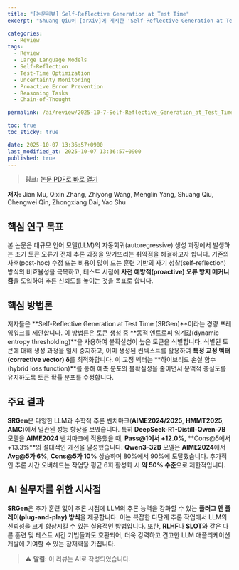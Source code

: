 ```yaml
---
title: "[논문리뷰] Self-Reflective Generation at Test Time"
excerpt: "Shuang Qiu이 [arXiv]에 게시한 'Self-Reflective Generation at Test Time' 논문에 대한 자세한 리뷰입니다."

categories:
  - Review
tags:
  - Review
  - Large Language Models
  - Self-Reflection
  - Test-Time Optimization
  - Uncertainty Monitoring
  - Proactive Error Prevention
  - Reasoning Tasks
  - Chain-of-Thought

permalink: /ai/review/2025-10-7-Self-Reflective_Generation_at_Test_Time/

toc: true
toc_sticky: true

date: 2025-10-07 13:36:57+0900
last_modified_at: 2025-10-07 13:36:57+0900
published: true
---
```

> **링크:** [논문 PDF로 바로 열기](https://arxiv.org/abs/2510.02919)

**저자:** Jian Mu, Qixin Zhang, Zhiyong Wang, Menglin Yang, Shuang Qiu, Chengwei Qin, Zhongxiang Dai, Yao Shu



## 핵심 연구 목표
본 논문은 대규모 언어 모델(LLM)의 자동회귀(autoregressive) 생성 과정에서 발생하는 초기 토큰 오류가 전체 추론 과정을 망가뜨리는 취약점을 해결하고자 합니다. 기존의 사후(post-hoc) 수정 또는 비용이 많이 드는 훈련 기반의 자기 성찰(self-reflection) 방식의 비효율성을 극복하고, 테스트 시점에 **사전 예방적(proactive) 오류 방지 메커니즘**을 도입하여 추론 신뢰도를 높이는 것을 목표로 합니다.

## 핵심 방법론
저자들은 **Self-Reflective Generation at Test Time (SRGen)**이라는 경량 프레임워크를 제안합니다. 이 방법론은 토큰 생성 중 **동적 엔트로피 임계값(dynamic entropy thresholding)**을 사용하여 불확실성이 높은 토큰을 식별합니다. 식별된 토큰에 대해 생성 과정을 일시 중지하고, 이미 생성된 컨텍스트를 활용하여 **특정 교정 벡터(corrective vector) δ**를 최적화합니다. 이 교정 벡터는 **하이브리드 손실 함수(hybrid loss function)**를 통해 예측 분포의 불확실성을 줄이면서 문맥적 충실도를 유지하도록 토큰 확률 분포를 수정합니다.

## 주요 결과
**SRGen**은 다양한 LLM과 수학적 추론 벤치마크(**AIME2024/2025**, **HMMT2025**, **AMC**)에서 일관된 성능 향상을 보였습니다. 특히 **DeepSeek-R1-Distill-Qwen-7B** 모델을 **AIME2024** 벤치마크에 적용했을 때, **Pass@1에서 +12.0%**, **Cons@5에서 +13.3%**의 절대적인 개선을 달성했습니다. **Qwen3-32B** 모델은 **AIME2024**에서 **Avg@5가 6%**, **Cons@5가 10%** 상승하며 80%에서 90%에 도달했습니다. 추가적인 추론 시간 오버헤드는 작업당 평균 6회 활성화 시 **약 50% 수준**으로 제한적입니다.

## AI 실무자를 위한 시사점
**SRGen**은 추가 훈련 없이 추론 시점에 LLM의 추론 능력을 강화할 수 있는 **플러그 앤 플레이(plug-and-play) 방식**을 제공합니다. 이는 복잡한 다단계 추론 작업에서 LLM의 신뢰성을 크게 향상시킬 수 있는 실용적인 방법입니다. 또한, **RLHF**나 **SLOT**와 같은 다른 훈련 및 테스트 시간 기법들과도 호환되어, 더욱 강력하고 견고한 LLM 애플리케이션 개발에 기여할 수 있는 잠재력을 가집니다.

> ⚠️ **알림:** 이 리뷰는 AI로 작성되었습니다.